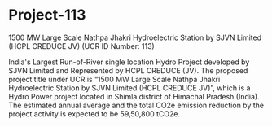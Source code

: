 # Project-113
1500 MW Large Scale Nathpa Jhakri Hydroelectric Station by SJVN Limited (HCPL CREDUCE JV) (UCR ID Number: 113)

India's Largest Run-of-River single location Hydro Project developed by SJVN Limited and Represented by HCPL CREDUCE (JV). The proposed project title under UCR is “1500 MW Large Scale Nathpa Jhakri Hydroelectric Station by SJVN Limited (HCPL CREDUCE JV)”, which is a Hydro Power project located in Shimla district of Himachal Pradesh (India). The estimated annual average and the total CO2e emission reduction by the project activity is expected to be 59,50,800 tCO2e.
